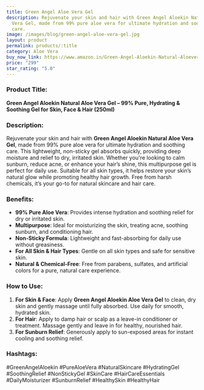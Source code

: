 ```yaml
---
title: Green Angel Aloe Vera Gel
description: Rejuvenate your skin and hair with Green Angel Aloekin Natural Aloe
  Vera Gel, made from 99% pure aloe vera for ultimate hydration and soothing
  care.
image: /images/blog/green-angel-aloe-vera-gel.jpg
layout: product
permalink: products/:title
category: Aloe Vera
buy_now_link: https://www.amazon.in/Green-Angel-Aloekin-Natural-Aloevera/dp/B0DGDBB8TT/ref=sr_1_21_sspa?crid=1XMIOQ4WPBG6X&tag=m0150-21
price: "299"
star_rating: "5.0"
---
```

### Product Title:
**Green Angel Aloekin Natural Aloe Vera Gel – 99% Pure, Hydrating & Soothing Gel for Skin, Face & Hair (250ml)**

### Description:
Rejuvenate your skin and hair with **Green Angel Aloekin Natural Aloe Vera Gel**, made from 99% pure aloe vera for ultimate hydration and soothing care. This lightweight, non-sticky gel absorbs quickly, providing deep moisture and relief to dry, irritated skin. Whether you're looking to calm sunburn, reduce acne, or enhance your hair’s shine, this multipurpose gel is perfect for daily use. Suitable for all skin types, it helps restore your skin’s natural glow while promoting healthy hair growth. Free from harsh chemicals, it’s your go-to for natural skincare and hair care.

### Benefits:
- **99% Pure Aloe Vera**: Provides intense hydration and soothing relief for dry or irritated skin.
- **Multipurpose**: Ideal for moisturizing the skin, treating acne, soothing sunburn, and conditioning hair.
- **Non-Sticky Formula**: Lightweight and fast-absorbing for daily use without greasiness.
- **For All Skin & Hair Types**: Gentle on all skin types and safe for sensitive skin.
- **Natural & Chemical-Free**: Free from parabens, sulfates, and artificial colors for a pure, natural care experience.

### How to Use:
1. **For Skin & Face**: Apply **Green Angel Aloekin Aloe Vera Gel** to clean, dry skin and gently massage until fully absorbed. Use daily for smooth, hydrated skin.
2. **For Hair**: Apply to damp hair or scalp as a leave-in conditioner or treatment. Massage gently and leave in for healthy, nourished hair.
3. **For Sunburn Relief**: Generously apply to sun-exposed areas for instant cooling and soothing relief.

### Hashtags:
#GreenAngelAloekin #PureAloeVera #NaturalSkincare #HydratingGel #SoothingRelief #NonStickyGel #SkinCare #HairCareEssentials #DailyMoisturizer #SunburnRelief #HealthySkin #HealthyHair
